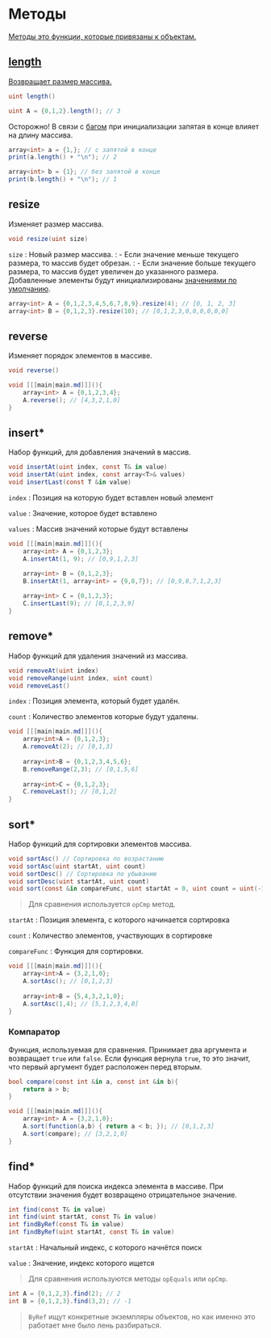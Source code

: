 <show-structure for="chapter,procedure" depth="2"/>

# Методы

<a href="https://www.angelcode.com/angelscript/sdk/docs/manual/doc_datatypes_arrays.html#doc_datatypes_array_addon_mthd"/>

Методы это функции, которые привязаны к объектам.

## length

Возвращает размер массива.

```C#
uint length()
```

```C#
uint A = {0,1,2}.length(); // 3
```

<warning>

Осторожно! В связи с [багом](https://github.com/UnryzeC/UjAPI/issues/12) при инициализации запятая в конце влияет на
длину массива.
```C#
array<int> a = {1,}; // с запятой в конце
print(a.length() + "\n"); // 2

array<int> b = {1}; // без запятой в конце
print(b.length() + "\n"); // 1
```

</warning>

## resize

Изменяет размер массива.

```C#
void resize(uint size)
```

`size`
: Новый размер массива.
: - Если значение меньше текущего размера, то массив будет обрезан.
: - Если значение больше текущего размера, то массив будет увеличен до указанного размера.
Добавленные элементы будут инициализированы [значениями по умолчанию](var.md#initial-value).

```C#
array<int> A = {0,1,2,3,4,5,6,7,8,9}.resize(4); // [0, 1, 2, 3]
array<int> B = {0,1,2,3}.resize(10); // [0,1,2,3,0,0,0,0,0,0]
```

## reverse

Изменяет порядок элементов в массиве.

```C#
void reverse()
```

```C#
void [[[main|main.md]]](){
    array<int> A = {0,1,2,3,4};
    A.reverse(); // [4,3,2,1,0]
}
```

## insert*

Набор функций, для добавления значений в массив.

```C#
void insertAt(uint index, const T& in value)
void insertAt(uint index, const array<T>& values)
void insertLast(const T &in value)
```

`index`
: Позиция на которую будет вставлен новый элемент

`value`
: Значение, которое будет вставлено

`values`
: Массив значений которые будут вставлены

```C#
void [[[main|main.md]]](){
    array<int> A = {0,1,2,3};
    A.insertAt(1, 9); // [0,9,1,2,3]

    array<int> B = {0,1,2,3};
    B.insertAt(1, array<int> = {9,8,7}); // [0,9,8,7,1,2,3]
    
    array<int> C = {0,1,2,3};
    C.insertLast(9); // [0,1,2,3,9]
}
```

## remove*

Набор функций для удаления значений из массива.

```C#
void removeAt(uint index)
void removeRange(uint index, uint count)
void removeLast()
```

`index`
: Позиция элемента, который будет удалён.

`count`
: Количество элементов которые будут удалены.

```C#
void [[[main|main.md]]](){
    array<int>A = {0,1,2,3};
    A.removeAt(2); // [0,1,3]
    
    array<int>B = {0,1,2,3,4,5,6};
    B.removeRange(2,3); // [0,1,5,6]
    
    array<int>C = {0,1,2,3};
    C.removeLast(); // [0,1,2]
}
```

## sort*

Набор функций для сортировки элементов массива.

```C#
void sortAsc() // Сортировка по возрастанию
void sortAsc(uint startAt, uint count)
void sortDesc() // Сортировка по убыванию
void sortDesc(uint startAt, uint count)
void sort(const &in compareFunc, uint startAt = 0, uint count = uint(-1))
```

> Для сравнения используется `opCmp` метод.

`startAt`
: Позиция элемента, с которого начинается сортировка

`count`
: Количество элементов, участвующих в сортировке

`compareFunc`
: Функция для сортировки.

```C#
void [[[main|main.md]]](){
    array<int>A = {3,2,1,0};    
    A.sortAsc(); // [0,1,2,3]
    
    array<int>B = {5,4,3,2,1,0};    
    A.sortAsc(1,4); // [5,1,2,3,4,0]
}
```

### Компаратор

Функция, используемая для сравнения. Принимает два аргумента и возвращает `true` или `false`. Если функция
вернула `true`, то это значит, что первый аргумент будет расположен перед вторым.

```C#
bool compare(const int &in a, const int &in b){
    return a > b;
}

void [[[main|main.md]]](){
    array<int> A = {3,2,1,0};
    A.sort(function(a,b) { return a < b; }); // [0,1,2,3]
    A.sort(compare); // [3,2,1,0]
}
```

## find*

Набор функций для поиска индекса элемента в массиве. При отсутствии значения будет возвращено отрицательное значение.

```C#
int find(const T& in value)
int find(uint startAt, const T& in value)
int findByRef(const T& in value)
int findByRef(uint startAt, const T& in value)
```

`startAt`
: Начальный индекс, с которого начнётся поиск

`value`
: Значение, индекс которого ищется

> Для сравнения используются методы `opEquals` или `opCmp`.

```C#
int A = {0,1,2,3}.find(2); // 2
int B = {0,1,2,3}.find(3,2); // -1
```

> `ByRef` ищут конкретные экземпляры объектов, но как именно это работает мне было лень разбираться.

